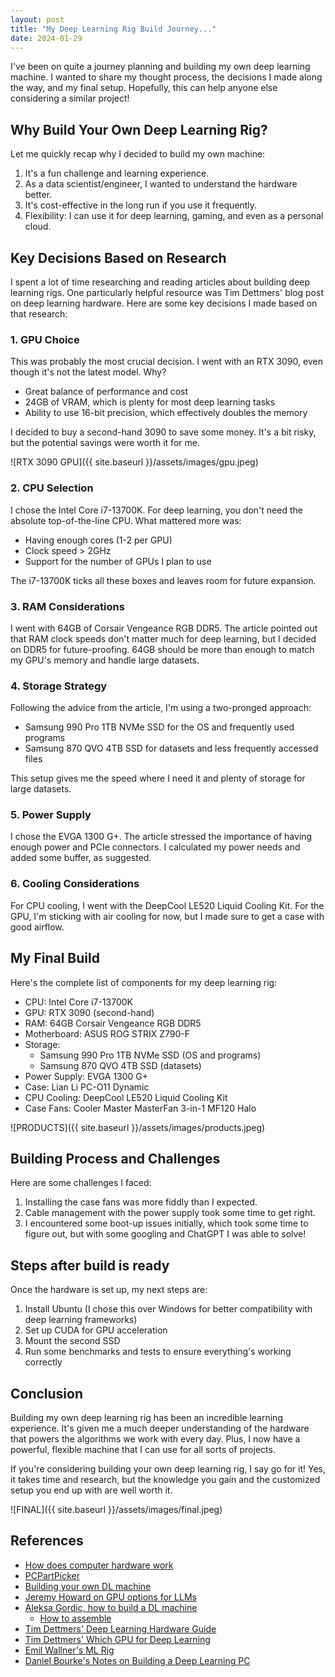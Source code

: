 ```yaml
---
layout: post
title: "My Deep Learning Rig Build Journey..."
date: 2024-01-29
---
```




I've been on quite a journey planning and building my own deep learning machine. I wanted to share my thought process, the decisions I made along the way, and my final setup. Hopefully, this can help anyone else considering a similar project!

## Why Build Your Own Deep Learning Rig?

Let me quickly recap why I decided to build my own machine:

1. It's a fun challenge and learning experience.
2. As a data scientist/engineer, I wanted to understand the hardware better.
3. It's cost-effective in the long run if you use it frequently.
4. Flexibility: I can use it for deep learning, gaming, and even as a personal cloud.

## Key Decisions Based on Research

I spent a lot of time researching and reading articles about building deep learning rigs. One particularly helpful resource was Tim Dettmers' blog post on deep learning hardware. Here are some key decisions I made based on that research:

### 1. GPU Choice

This was probably the most crucial decision. I went with an RTX 3090, even though it's not the latest model. Why?

- Great balance of performance and cost
- 24GB of VRAM, which is plenty for most deep learning tasks
- Ability to use 16-bit precision, which effectively doubles the memory

I decided to buy a second-hand 3090 to save some money. It's a bit risky, but the potential savings were worth it for me.

<!-- -- add photo -->

![RTX 3090 GPU]({{ site.baseurl }}/assets/images/gpu.jpeg)




### 2. CPU Selection

I chose the Intel Core i7-13700K. For deep learning, you don't need the absolute top-of-the-line CPU. What mattered more was:

- Having enough cores (1-2 per GPU)
- Clock speed > 2GHz
- Support for the number of GPUs I plan to use

The i7-13700K ticks all these boxes and leaves room for future expansion.

### 3. RAM Considerations

I went with 64GB of Corsair Vengeance RGB DDR5. The article pointed out that RAM clock speeds don't matter much for deep learning, but I decided on DDR5 for future-proofing. 64GB should be more than enough to match my GPU's memory and handle large datasets.

### 4. Storage Strategy

Following the advice from the article, I'm using a two-pronged approach:

- Samsung 990 Pro 1TB NVMe SSD for the OS and frequently used programs
- Samsung 870 QVO 4TB SSD for datasets and less frequently accessed files

This setup gives me the speed where I need it and plenty of storage for large datasets.

### 5. Power Supply

I chose the EVGA 1300 G+. The article stressed the importance of having enough power and PCIe connectors. I calculated my power needs and added some buffer, as suggested.

### 6. Cooling Considerations

For CPU cooling, I went with the DeepCool LE520 Liquid Cooling Kit. For the GPU, I'm sticking with air cooling for now, but I made sure to get a case with good airflow.

## My Final Build

Here's the complete list of components for my deep learning rig:

- CPU: Intel Core i7-13700K
- GPU: RTX 3090 (second-hand)
- RAM: 64GB Corsair Vengeance RGB DDR5
- Motherboard: ASUS ROG STRIX Z790-F
- Storage:
    - Samsung 990 Pro 1TB NVMe SSD (OS and programs)
    - Samsung 870 QVO 4TB SSD (datasets)
- Power Supply: EVGA 1300 G+
- Case: Lian Li PC-O11 Dynamic
- CPU Cooling: DeepCool LE520 Liquid Cooling Kit
- Case Fans: Cooler Master MasterFan 3-in-1 MF120 Halo

![PRODUCTS]({{ site.baseurl }}/assets/images/products.jpeg)

## Building Process and Challenges

Here are some challenges I faced:

1. Installing the case fans was more fiddly than I expected.
2. Cable management with the power supply took some time to get right.
3. I encountered some boot-up issues initially, which took some time to figure out, but with some googling and ChatGPT I was able to solve!

## Steps after build is ready

Once the hardware is set up, my next steps are:

1. Install Ubuntu (I chose this over Windows for better compatibility with deep learning frameworks)
2. Set up CUDA for GPU acceleration
3. Mount the second SSD
4. Run some benchmarks and tests to ensure everything's working correctly




## Conclusion

Building my own deep learning rig has been an incredible learning experience. It's given me a much deeper understanding of the hardware that powers the algorithms we work with every day. Plus, I now have a powerful, flexible machine that I can use for all sorts of projects.

If you're considering building your own deep learning rig, I say go for it! Yes, it takes time and research, but the knowledge you gain and the customized setup you end up with are well worth it.

![FINAL]({{ site.baseurl }}/assets/images/final.jpeg)

## References

- [How does computer hardware work](https://www.youtube.com/watch?v=d86ws7mQYIg)
- [PCPartPicker](https://pcpartpicker.com/)
- [Building your own DL machine](https://www.youtube.com/watch?v=Utwnm2kjYAM)
- [Jeremy Howard on GPU options for LLMs](https://youtu.be/jkrNMKz9pWU?t=3239)
- [Aleksa Gordic, how to build a DL machine](https://www.youtube.com/watch?v=OWvy-fCWTBQ)
  - [How to assemble](https://www.youtube.com/watch?v=XIHG11EzB28)
- [Tim Dettmers' Deep Learning Hardware Guide](https://timdettmers.com/2018/12/16/deep-learning-hardware-guide/)
- [Tim Dettmers' Which GPU for Deep Learning](https://timdettmers.com/2023/01/30/which-gpu-for-deep-learning/)
- [Emil Wallner's ML Rig](https://www.emilwallner.com/p/ml-rig)
- [Daniel Bourke's Notes on Building a Deep Learning PC](https://www.mrdbourke.com/notes-on-building-a-deep-learning-pc/)

<!-- $$ \nabla_\boldsymbol{x} J(\boldsymbol{x}) $$ -->